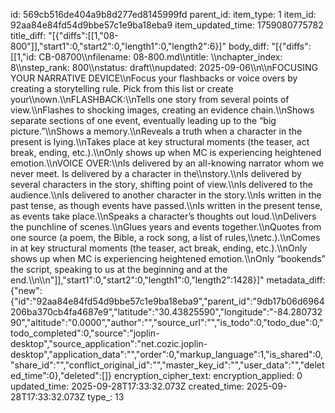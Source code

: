 id: 569cb516de404a9b8d277ed8145999fd
parent_id: 
item_type: 1
item_id: 92aa84e84fd54d9bbe57c1e9ba18eba9
item_updated_time: 1759080775782
title_diff: "[{\"diffs\":[[1,\"08-800\"]],\"start1\":0,\"start2\":0,\"length1\":0,\"length2\":6}]"
body_diff: "[{\"diffs\":[[1,\"id: CB-08700\\\nfilename: 08-800.md\\\ntitle: \\\nchapter_index: 8\\\nstep_rank: 800\\\nstatus: draft\\\nupdated: 2025-09-06\\\n\\\nFOCUSING YOUR NARRATIVE DEVICE\\\nFocus your flashbacks or voice overs by creating a storytelling rule. Pick from this list or create your\\\nown.\\\nFLASHBACK:\\\nTells one story from several points of view.\\\nFlashes to shocking images, creating an evidence chain.\\\nShows separate sections of one event, eventually leading up to the “big picture.”\\\nShows a memory.\\\nReveals a truth when a character in the present is lying.\\\nTakes place at key structural moments (the teaser, act break, ending, etc.).\\\nOnly shows up when MC is experiencing heightened emotion.\\\nVOICE OVER:\\\nIs delivered by an all-knowing narrator whom we never meet. Is delivered by a character in the\\\nstory.\\\nIs delivered by several characters in the story, shifting point of view.\\\nIs delivered to the audience.\\\nIs delivered to another character in the story.\\\nIs written in the past tense, as though events have passed.\\\nIs written in the present tense, as events take place.\\\nSpeaks a character’s thoughts out loud.\\\nDelivers the punchline of scenes.\\\nGlues years and events together.\\\nQuotes from one source (a poem, the Bible, a rock song, a list of rules,\\\netc.).\\\nComes in at key structural moments (the teaser, act break, ending, etc.).\\\nOnly shows up when MC is experiencing heightened emotion.\\\nOnly “bookends” the script, speaking to us at the beginning and at the end.\\\n\\\n\"]],\"start1\":0,\"start2\":0,\"length1\":0,\"length2\":1428}]"
metadata_diff: {"new":{"id":"92aa84e84fd54d9bbe57c1e9ba18eba9","parent_id":"9db17b06d6964206ba370cb4fa4687e9","latitude":"30.43825590","longitude":"-84.28073290","altitude":"0.0000","author":"","source_url":"","is_todo":0,"todo_due":0,"todo_completed":0,"source":"joplin-desktop","source_application":"net.cozic.joplin-desktop","application_data":"","order":0,"markup_language":1,"is_shared":0,"share_id":"","conflict_original_id":"","master_key_id":"","user_data":"","deleted_time":0},"deleted":[]}
encryption_cipher_text: 
encryption_applied: 0
updated_time: 2025-09-28T17:33:32.073Z
created_time: 2025-09-28T17:33:32.073Z
type_: 13